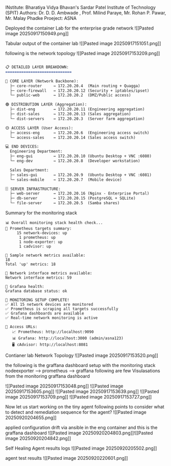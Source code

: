 INstitute: Bharatiya Vidya Bhavan's Sardar Patel Institute of Technology (SPIT)
Authors: Dr. D. D. Ambwade , Prof. Milind Paraye, Mr. Rohan P. Pawar, Mr. Malay Phadke
Proeject: ASNA

Deployed the container Lab for the enterprise grade network
![[Pasted image 20250917150949.png]]

Tabular output of the container lab
![[Pasted image 20250917151051.png]]

following is the network topology
![[Pasted image 20250917153209.png]]

```md

📋 DETAILED LAYER BREAKDOWN:
=============================

🔵 CORE LAYER (Network Backbone):
  ├─ core-router     → 172.20.20.4  (Main routing + Quagga)
  ├─ core-firewall   → 172.20.20.12 (Security + iptables/ipset)
  └─ public-web      → 172.20.20.2  (DMZ/Public access)

🟢 DISTRIBUTION LAYER (Aggregation):
  ├─ dist-eng        → 172.20.20.11 (Engineering aggregation)
  ├─ dist-sales      → 172.20.20.13 (Sales aggregation)
  └─ dist-servers    → 172.20.20.3  (Server farm aggregation)

🟡 ACCESS LAYER (User Access):
  ├─ access-eng      → 172.20.20.6  (Engineering access switch)
  └─ access-sales    → 172.20.20.14 (Sales access switch)

💻 END DEVICES:
  Engineering Department:
  ├─ eng-gui         → 172.20.20.10 (Ubuntu Desktop + VNC :6080)
  └─ eng-dev         → 172.20.20.8  (Developer workstation)

  Sales Department:
  ├─ sales-gui       → 172.20.20.9  (Ubuntu Desktop + VNC :6081)
  └─ sales-mobile    → 172.20.20.7  (Mobile device)

🗄️ SERVER INFRASTRUCTURE:
  ├─ web-server      → 172.20.20.16 (Nginx - Enterprise Portal)
  ├─ db-server       → 172.20.20.15 (PostgreSQL + SQLite)
  └─ file-server     → 172.20.20.5  (Samba shares)
```

Summary for the monitoring stack
```
📊 Overall monitoring stack health check...
🔹 Prometheus targets summary:
     15 network-devices: up
      1 prometheus: up
      1 node-exporter: up
      1 cadvisor: up

🔹 Sample network metrics available:
18
Total 'up' metrics: 18

🔹 Network interface metrics available:
Network interface metrics: 59

🔹 Grafana health:
Grafana database status: ok

🎯 MONITORING SETUP COMPLETE!
✅ All 15 network devices are monitored
✅ Prometheus is scraping all targets successfully
✅ Grafana dashboards are available
✅ Real-time network monitoring is active

🔗 Access URLs:
   📈 Prometheus: http://localhost:9090
   📊 Grafana: http://localhost:3000 (admin/asna123)
   🖥️ cAdvisor: http://localhost:8081
```

Contianer lab Network Topology
![[Pasted image 20250917153520.png]]

the following is the graffana dashboard setup with the monitoring stack 
nodeexporter --> prometheus --> graffana
following are few Visulasations from the monitoring graffana dashboard

![[Pasted image 20250917153048.png]]
![[Pasted image 20250917153605.png]]
![[Pasted image 20250917153639.png]]
![[Pasted image 20250917153709.png]]
![[Pasted image 20250917153727.png]]

Now let us start working on the tiny  agent
following points to consider
what to detect and remediation sequence for the agent?
![[Pasted image 20250920204655.png]]

applied configuration drift via ansible in the eng container and this is the graffana dashboard
![[Pasted image 20250920204803.png]]![[Pasted image 20250920204842.png]]

Self Healing Agent
results logs
![[Pasted image 20250920205502.png]]

agent test results 
![[Pasted image 20250920220601.png]]

